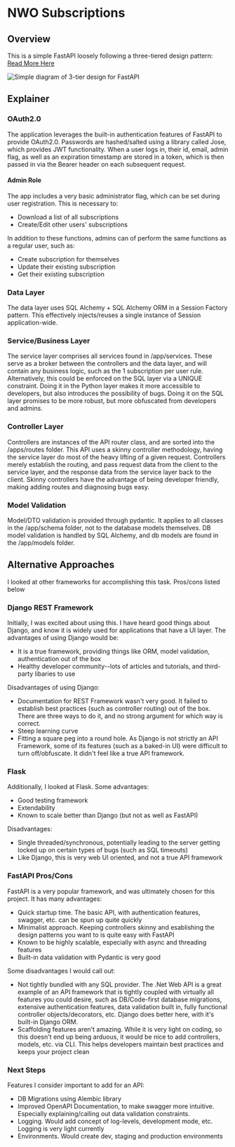 # NWO Subscriptions

## Overview

This is a simple FastAPI loosely following a three-tiered design pattern: [Read More Here](https://levelup.gitconnected.com/structuring-fastapi-project-using-3-tier-design-pattern-4d2e88a55757)

![Simple diagram of 3-tier design for FastAPI](https://miro.medium.com/v2/resize:fit:1400/format:webp/0*0LlheIYfXsrio2-t.png)

## Explainer

### OAuth2.0

The application leverages the built-in authentication features of FastAPI to provide OAuth2.0. Passwords are hashed/salted using a library called Jose, which provides JWT functionality. When a user logs in, their id, email, admin flag, as well as an expiration timestamp are stored in a token, which is then passed in via the Bearer header on each subsequent request.

#### Admin Role

The app includes a very basic administrator flag, which can be set during user registration. This is necessary to:
- Download a list of all subscriptions
- Create/Edit other users' subscriptions

In addition to these functions, admins can of perform the same functions as a regular user, such as:

- Create subscription for themselves
- Update their existing subscription
- Get their existing subscription

### Data Layer

The data layer uses SQL Alchemy + SQL Alchemy ORM in a Session Factory pattern. This effectively injects/reuses a single instance of Session application-wide. 

### Service/Business Layer

The service layer comprises all services found in /app/services. These serve as a broker between the controllers and the data layer, and will contain any business logic, such as the 1 subscription per user rule. Alternatively, this could be enforced on the SQL layer via a UNIQUE constraint. Doing it in the Python layer makes it more accessible to developers, but also introduces the possibility of bugs. Doing it on the SQL layer promises to be more robust, but more obfuscated from developers and admins.

### Controller Layer

Controllers are instances of the API router class, and are sorted into the /apps/routes folder. This API uses a skinny controller methodology, having the service layer do most of the heavy lifting of a given request. Controllers merely establish the routing, and pass request data from the client to the service layer, and the response data from the service layer back to the client. Skinny controllers have the advantage of being developer friendly, making adding routes and diagnosing bugs easy.

### Model Validation

Model/DTO validation is provided through pydantic. It applies to all classes in the /app/schema folder, not to the database models themselves. DB model validation is handled by SQL Alchemy, and db models are found in the /app/models folder.

## Alternative Approaches

I looked at other frameworks for accomplishing this task. Pros/cons listed below

### Django REST Framework

Initially, I was excited about using this. I have heard good things about Django, and know it is widely used for applications that have a UI layer. The advantages of using Django would be:

- It is a true framework, providing things like ORM, model validation, authentication out of the box
- Healthy developer community--lots of articles and tutorials, and third-party libaries to use

Disadvantages of using Django:

- Documentation for REST Framework wasn't very good. It failed to establish best practices (such as controller routing) out of the box. There are three ways to do it, and no strong argument for which way is correct.
- Steep learning curve
- Fitting a square peg into a round hole. As Django is not strictly an API Framework, some of its features (such as a baked-in UI) were difficult to turn off/obfuscate. It didn't feel like a true API framework.

### Flask

Additionally, I looked at Flask. Some advantages:

- Good testing framework
- Extendability
- Known to scale better than Django (but not as well as FastAPI)

Disadvantages:

- Single threaded/synchronous, potentially leading to the server getting locked up on certain types of bugs (such as SQL timeouts)
- Like Django, this is very web UI oriented, and not a true API framework

### FastAPI Pros/Cons

FastAPI is a very popular framework, and was ultimately chosen for this project. It has many advantages:

- Quick startup time. The basic API, with authentication features, swagger, etc. can be spun up quite quickly
- Minimalist approach. Keeping controllers skinny and esablishing the design patterns you want to is quite easy with FastAPI
- Known to be highly scalable, especially with async and threading features
- Built-in data validation with Pydantic is very good

Some disadvantages I would call out:

- Not tightly bundled with any SQL provider. The .Net Web API is a great example of an API framework that is tightly coupled with virtually all features you could desire, such as DB/Code-first database migrations, extensive authentication features, data validation built in, fully functional controller objects/decorators, etc. Django does better here, with it's built-in Django ORM.
- Scaffolding features aren't amazing. While it is very light on coding, so this doesn't end up being arduous, it would be nice to add controllers, models, etc. via CLI. This helps developers maintain best practices and keeps your project clean


### Next Steps

Features I consider important to add for an API:

- DB Migrations using Alembic library
- Improved OpenAPI Documentation, to make swagger more intuitive. Especially explaining/calling out data validation constraints.
- Logging. Would add concept of log-levels, development mode, etc. Logging is very light currently
- Environments. Would create dev, staging and production environments